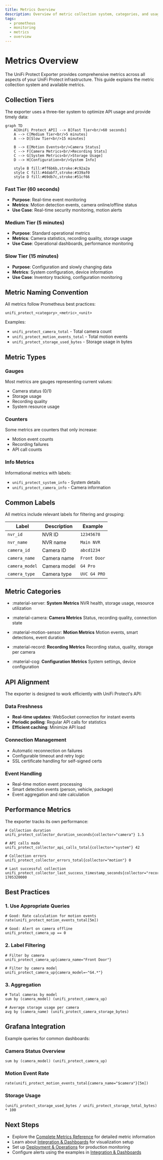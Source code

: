 ```yaml
---
title: Metrics Overview
description: Overview of metric collection system, categories, and usage examples for the UniFi Protect Exporter
tags:
  - prometheus
  - monitoring
  - metrics
  - overview
---
```


# Metrics Overview

The UniFi Protect Exporter provides comprehensive metrics across all aspects of your UniFi Protect infrastructure. This guide explains the metric collection system and available metrics.

## Collection Tiers

The exporter uses a three-tier system to optimize API usage and provide timely data:

```mermaid
graph TD
    A[UniFi Protect API] --> B[Fast Tier<br/>60 seconds]
    A --> C[Medium Tier<br/>5 minutes]
    A --> D[Slow Tier<br/>15 minutes]

    B --> E[Motion Events<br/>Camera Status]
    C --> F[Camera Metrics<br/>Recording Stats]
    C --> G[System Metrics<br/>Storage Usage]
    D --> H[Configuration<br/>System Info]

    style B fill:#ff6b6b,stroke:#c92a2a
    style C fill:#4dabf7,stroke:#339af0
    style D fill:#69db7c,stroke:#51cf66
```

### Fast Tier (60 seconds)
- **Purpose**: Real-time event monitoring
- **Metrics**: Motion detection events, camera online/offline status
- **Use Case**: Real-time security monitoring, motion alerts

### Medium Tier (5 minutes)
- **Purpose**: Standard operational metrics
- **Metrics**: Camera statistics, recording quality, storage usage
- **Use Case**: Operational dashboards, performance monitoring

### Slow Tier (15 minutes)
- **Purpose**: Configuration and slowly changing data
- **Metrics**: System configuration, device information
- **Use Case**: Inventory tracking, configuration monitoring

## Metric Naming Convention

All metrics follow Prometheus best practices:

```
unifi_protect_<category>_<metric>_<unit>
```

Examples:
- `unifi_protect_camera_total` - Total camera count
- `unifi_protect_motion_events_total` - Total motion events
- `unifi_protect_storage_used_bytes` - Storage usage in bytes

## Metric Types

### Gauges
Most metrics are gauges representing current values:
- Camera status (0/1)
- Storage usage
- Recording quality
- System resource usage

### Counters
Some metrics are counters that only increase:
- Motion event counts
- Recording failures
- API call counts

### Info Metrics
Informational metrics with labels:
- `unifi_protect_system_info` - System details
- `unifi_protect_camera_info` - Camera information

## Common Labels

All metrics include relevant labels for filtering and grouping:

| Label | Description | Example |
|-------|-------------|---------|
| `nvr_id` | NVR ID | `12345678` |
| `nvr_name` | NVR name | `Main NVR` |
| `camera_id` | Camera ID | `abcd1234` |
| `camera_name` | Camera name | `Front Door` |
| `camera_model` | Camera model | `G4 Pro` |
| `camera_type` | Camera type | `UVC G4 PRO` |

## Metric Categories

<div class="grid cards" markdown>

- :material-server: **System Metrics**
  NVR health, storage usage, resource utilization

- :material-camera: **Camera Metrics**
  Status, recording quality, connection state

- :material-motion-sensor: **Motion Metrics**
  Motion events, smart detections, event duration

- :material-record: **Recording Metrics**
  Recording status, quality, storage per camera

- :material-cog: **Configuration Metrics**
  System settings, device configuration

</div>

## API Alignment

The exporter is designed to work efficiently with UniFi Protect's API:

### Data Freshness
- **Real-time updates**: WebSocket connection for instant events
- **Periodic polling**: Regular API calls for statistics
- **Efficient caching**: Minimize API load

### Connection Management
- Automatic reconnection on failures
- Configurable timeout and retry logic
- SSL certificate handling for self-signed certs

### Event Handling
- Real-time motion event processing
- Smart detection events (person, vehicle, package)
- Event aggregation and rate calculation

## Performance Metrics

The exporter tracks its own performance:

```prometheus
# Collection duration
unifi_protect_collector_duration_seconds{collector="camera"} 1.5

# API calls made
unifi_protect_collector_api_calls_total{collector="system"} 42

# Collection errors
unifi_protect_collector_errors_total{collector="motion"} 0

# Last successful collection
unifi_protect_collector_last_success_timestamp_seconds{collector="recording"} 1705320000
```

## Best Practices

### 1. Use Appropriate Queries
```promql
# Good: Rate calculation for motion events
rate(unifi_protect_motion_events_total[5m])

# Good: Alert on camera offline
unifi_protect_camera_up == 0
```

### 2. Label Filtering
```promql
# Filter by camera
unifi_protect_camera_up{camera_name="Front Door"}

# Filter by camera model
unifi_protect_camera_up{camera_model=~"G4.*"}
```

### 3. Aggregation
```promql
# Total cameras by model
sum by (camera_model) (unifi_protect_camera_up)

# Average storage usage per camera
avg by (camera_name) (unifi_protect_camera_storage_bytes)
```

## Grafana Integration

Example queries for common dashboards:

### Camera Status Overview
```promql
sum by (camera_model) (unifi_protect_camera_up)
```

### Motion Event Rate
```promql
rate(unifi_protect_motion_events_total{camera_name="$camera"}[5m])
```

### Storage Usage
```promql
(unifi_protect_storage_used_bytes / unifi_protect_storage_total_bytes) * 100
```

## Next Steps

- Explore the [Complete Metrics Reference](metrics.md) for detailed metric information
- Learn about [Integration & Dashboards](../integration-dashboards.md) for visualization setup
- Set up [Deployment & Operations](../deployment-operations.md) for production monitoring
- Configure alerts using the examples in [Integration & Dashboards](../integration-dashboards.md)